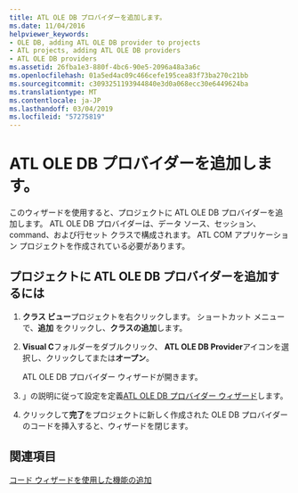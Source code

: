 ```yaml
---
title: ATL OLE DB プロバイダーを追加します。
ms.date: 11/04/2016
helpviewer_keywords:
- OLE DB, adding ATL OLE DB provider to projects
- ATL projects, adding ATL OLE DB providers
- ATL OLE DB providers
ms.assetid: 26fba1e3-880f-4bc6-90e5-2096a48a3a6c
ms.openlocfilehash: 01a5ed4ac09c466cefe195cea83f73ba270c21bb
ms.sourcegitcommit: c3093251193944840e3d0a068ecc30e6449624ba
ms.translationtype: MT
ms.contentlocale: ja-JP
ms.lasthandoff: 03/04/2019
ms.locfileid: "57275819"
---
```

# <a name="adding-an-atl-ole-db-provider"></a>ATL OLE DB プロバイダーを追加します。

このウィザードを使用すると、プロジェクトに ATL OLE DB プロバイダーを追加します。 ATL OLE DB プロバイダーは、データ ソース、セッション、command、および行セット クラスで構成されます。 ATL COM アプリケーション プロジェクトを作成されている必要があります。

## <a name="to-add-an-atl-ole-db-provider-to-your-project"></a>プロジェクトに ATL OLE DB プロバイダーを追加するには

1. **クラス ビュー**プロジェクトを右クリックします。 ショートカット メニューで、**追加** をクリックし、**クラスの追加**します。

1. **Visual C**フォルダーをダブルクリック、 **ATL OLE DB Provider**アイコンを選択し、クリックしてまたは**オープン**。

   ATL OLE DB プロバイダー ウィザードが開きます。

1. 」の説明に従って設定を定義[ATL OLE DB プロバイダー ウィザード](../../atl/reference/atl-ole-db-provider-wizard.md)します。

1. クリックして**完了**をプロジェクトに新しく作成された OLE DB プロバイダーのコードを挿入すると、ウィザードを閉じます。

## <a name="see-also"></a>関連項目

[コード ウィザードを使用した機能の追加](../../ide/adding-functionality-with-code-wizards-cpp.md)
